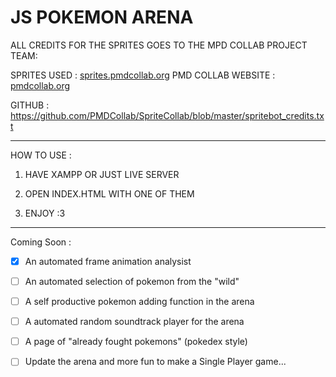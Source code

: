 # JS POKEMON ARENA

ALL CREDITS FOR THE SPRITES GOES TO THE MPD COLLAB PROJECT TEAM: 

SPRITES USED : [sprites.pmdcollab.org](https://sprites.pmdcollab.org/)
PMD COLLAB WEBSITE : [pmdcollab.org](https://pmdcollab.org/)

GITHUB : https://github.com/PMDCollab/SpriteCollab/blob/master/spritebot_credits.txt

---

HOW TO USE : 

1) HAVE XAMPP OR JUST LIVE SERVER

2) OPEN INDEX.HTML WITH ONE OF THEM

3) ENJOY :3

--- 

Coming Soon :

- [X] An automated frame animation analysist

- [ ] An automated selection of pokemon from the "wild"

- [ ] A self productive pokemon adding function in the arena

- [ ] A automated random soundtrack player for the arena

- [ ] A page of "already fought pokemons" (pokedex style)

- [ ] Update the arena and more fun to make a Single Player game...
